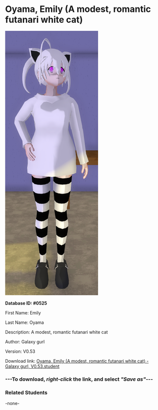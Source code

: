 # Oyama, Emily (A modest, romantic futanari white cat)

<img src="../../Files/Images/Oyama, Emily (A modest, romantic futanari white cat).png" title="Oyama, Emily (A modest, romantic futanari white cat) - Galaxy gurl, V0.53">

**Database ID: #0525**

First Name: Emily

Last Name: Oyama

Description: A modest, romantic futanari white cat

Author: Galaxy gurl

Version: V0.53

Download link: <a href="https://raw.githubusercontent.com/Arbiter1223/Daigaku-Gurashi-Custom-Students/master/Files/Student%20Files/Oyama%2C%20Emily%20(A%20modest%2C%20romantic%20futanari%20white%20cat)%20-%20Galaxy%20gurl%2C%20V0.53.student">Oyama, Emily (A modest, romantic futanari white cat) - Galaxy gurl, V0.53.student</a>

### ---**To download, _right-click_ the link, and select _"Save as"_**---

### Related Students

-none-

